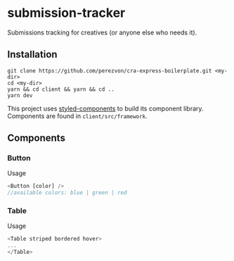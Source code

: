 # submission-tracker

Submissions tracking for creatives (or anyone else who needs it).

## Installation

```
git clone https://github.com/perezvon/cra-express-boilerplate.git <my-dir>
cd <my-dir>
yarn && cd client && yarn && cd ..
yarn dev
```

This project uses [styled-components](https://www.styled-components.com/) to build its component library. Components are found in `client/src/framework`.

## Components

### Button
Usage
```javascript
<Button [color] />
//available colors: blue | green | red
```

### Table
Usage
```javascript
<Table striped bordered hover>
...
</Table>
```



